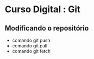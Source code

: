 # Curso Digital : Git

## Modificando o repositório
* comando git push
* comando git pull
* comando git fetch

